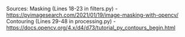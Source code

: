 Sources:
Masking (Lines 18-23 in filters.py) - https://pyimagesearch.com/2021/01/19/image-masking-with-opencv/ 
Contouring (Lines 29-48 in processing.py) - https://docs.opencv.org/4.x/d4/d73/tutorial_py_contours_begin.html


